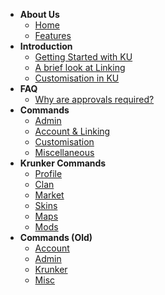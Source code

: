 - **About Us**
    - [Home](newReadme.md "Home | KU Docs")
    - [Features](newFeatures.md "Features | KU Docs")
- **Introduction**
	- [Getting Started with KU](gettingstarted.md "Getting Started | KU Docs")
	- [A brief look at Linking](linking_guide.md "Brief look at Linking | KU Docs")
	- [Customisation in KU](ku_customisation.md "Customisation in KU | KU Docs")
- **FAQ**
	- [Why are approvals required?](_faq/approvals.md "FAQ | KU Docs")
- **Commands**
	- [Admin](newAdmin.md "Admin Commands | KU Docs")
	- [Account & Linking](newAccount.md "Account Commands | KU Docs")
	- [Customisation](newCustomisation.md "Customisation Commands | KU Docs")
	- [Miscellaneous](newMisc.md "Miscellaneous Commands | KU Docs")
- **Krunker Commands**
	- [Profile](newProfile.md "Profile Commands | KU Docs")
	- [Clan](newClan.md "Clan Commands | KU Docs")
	- [Market](newMarket.md "Market Commands | KU Docs")
	- [Skins](newSkins.md "Skin Commands | KU Docs")
	- [Maps](newMaps.md "Map Commands | KU Docs")
	- [Mods](newMods.md "Mod Commands | KU Docs")
- **Commands (Old)**
    - [Account](Account.md "Account Commands | KUtils Docs")
    - [Admin](Admin.md "Admin Commands | KUtils Docs")
    - [Krunker](Krunker.md "Krunker Commands | KUtils Docs")
    - [Misc](Misc.md "Miscellaneous Commands | Kutils Docs")

